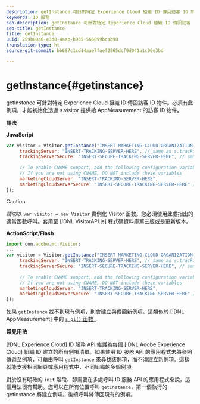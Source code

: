 ```yaml
---
description: getInstance 可針對特定 Experience Cloud 組織 ID 傳回訪客 ID 物件。必須有此例項，才能初始化透過 s.visitor 提供給 AppMeasurement 的訪客 ID 物件。
keywords: ID 服務
seo-description: getInstance 可針對特定 Experience Cloud 組織 ID 傳回訪客 ID 物件。必須有此例項，才能初始化透過 s.visitor 提供給 AppMeasurement 的訪客 ID 物件。
seo-title: getInstance
title: getInstance
uuid: 259b88a6-e3d0-4aab-b935-566099bdab98
translation-type: ht
source-git-commit: bb687c1cd14aae7faef2565dcf9d041a1c06e3bd

---
```



# getInstance{#getinstance}

getInstance 可針對特定 Experience Cloud 組織 ID 傳回訪客 ID 物件。必須有此例項，才能初始化透過 s.visitor 提供給 AppMeasurement 的訪客 ID 物件。

**語法**

**JavaScript**

```js
var visitor = Visitor.getInstance("INSERT-MARKETING-CLOUD-ORGANIZATION-ID-HERE", { 
     trackingServer: "INSERT-TRACKING-SERVER-HERE", // same as s.trackingServer 
     trackingServerSecure: "INSERT-SECURE-TRACKING-SERVER-HERE", // same as s.trackingServerSecure 
 
     // To enable CNAME support, add the following configuration variables 
     // If you are not using CNAME, DO NOT include these variables 
     marketingCloudServer: "INSERT-TRACKING-SERVER-HERE", 
     marketingCloudServerSecure: "INSERT-SECURE-TRACKING-SERVER-HERE" // same as s.trackingServerSecure 
});
```

>[!CAUTION]
>
>*請勿*以 `var visitor = new Visitor` 實例化 Visitor 函數。您必須使用此處指出的適當函數呼叫。套用至 [!DNL VisitorAPI.js] 程式碼資料庫第三版或是更新版本。

**ActionScript/Flash**

```js
import com.adobe.mc.Visitor; 
... 
var visitor = Visitor.getInstance("INSERT-MARKETING-CLOUD-ORGANIZATION-ID-HERE", { 
     trackingServer: "INSERT-TRACKING-SERVER-HERE", // same as s.trackingServer 
     trackingServerSecure: "INSERT-SECURE-TRACKING-SERVER-HERE", // same as s.trackingServerSecure 
 
     // To enable CNAME support, add the following configuration variables 
     // If you are not using CNAME, DO NOT include these variables 
     marketingCloudServer: "INSERT-TRACKING-SERVER-HERE", 
     marketingCloudServerSecure: "INSERT-SECURE-TRACKING-SERVER-HERE" // same as s.trackingServerSecure 
});
```

如果 `getInstance` 找不到現有例項，則會建立與傳回新例項。這類似於 [!DNL AppMeasurement] 中的 [ `s_gi()` 函數 ](https://marketing.adobe.com/resources/help/zh_TW/sc/implement/function_s_gi.html)。

**常見用法**

[!DNL Experience Cloud] ID 服務 API 維護為每個 [!DNL Adobe Experience Cloud] 組織 ID 建立的所有例項清單。如果使用 ID 服務 API 的應用程式未將參照傳遞至例項，可藉由呼叫 `getInstance` 來尋找該例項，而不須建立新例項。這樣就能支援相同網頁或應用程式中，不同組織的多個例項。

對於沒有明確的 `init` 階段、卻需要在多處呼叫 ID 服務 API 的應用程式來說，這個用法很有幫助。您可以在所有位置呼叫 `getInstance`，第一個執行的 getInstance 將建立例項。後續呼叫將傳回現有的例項。
